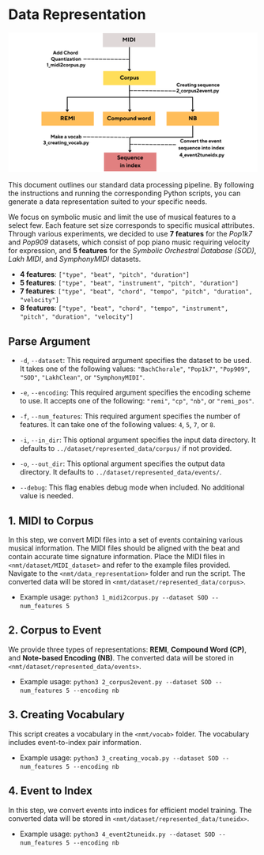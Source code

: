 # Data Representation

<p align="center">
<img src="figure/Data_Representation_Pipeline.png" width="1000">
</p>


This document outlines our standard data processing pipeline. By following the instructions and running the corresponding Python scripts, you can generate a data representation suited to your specific needs.

We focus on symbolic music and limit the use of musical features to a select few. Each feature set size corresponds to specific musical attributes. Through various experiments, we decided to use **7 features** for the *Pop1k7* and *Pop909* datasets, which consist of pop piano music requiring velocity for expression, and **5 features** for the *Symbolic Orchestral Database (SOD)*, *Lakh MIDI*, and *SymphonyMIDI* datasets.

- **4 features**: `["type", "beat", "pitch", "duration"]`
- **5 features**: `["type", "beat", "instrument", "pitch", "duration"]`
- **7 features**: `["type", "beat", "chord", "tempo", "pitch", "duration", "velocity"]`
- **8 features**: `["type", "beat", "chord", "tempo", "instrument", "pitch", "duration", "velocity"]`

## Parse Argument
- `-d`, `--dataset`: This required argument specifies the dataset to be used. It takes one of the following values: `"BachChorale"`, `"Pop1k7"`, `"Pop909"`, `"SOD"`, `"LakhClean"`, or `"SymphonyMIDI"`.
  
- `-e`, `--encoding`: This required argument specifies the encoding scheme to use. It accepts one of the following: `"remi"`, `"cp"`, `"nb"`, or `"remi_pos"`.

- `-f`, `--num_features`: This required argument specifies the number of features. It can take one of the following values: `4`, `5`, `7`, or `8`.

- `-i`, `--in_dir`: This optional argument specifies the input data directory. It defaults to `../dataset/represented_data/corpus/` if not provided.

- `-o`, `--out_dir`: This optional argument specifies the output data directory. It defaults to `../dataset/represented_data/events/`.

- `--debug`: This flag enables debug mode when included. No additional value is needed.

## 1. MIDI to Corpus
In this step, we convert MIDI files into a set of events containing various musical information. The MIDI files should be aligned with the beat and contain accurate time signature information. Place the MIDI files in `<nmt/dataset/MIDI_dataset>` and refer to the example files provided. Navigate to the `<nmt/data_representation>` folder and run the script. The converted data will be stored in `<nmt/dataset/represented_data/corpus>`.

- Example usage: `python3 1_midi2corpus.py --dataset SOD --num_features 5`

## 2. Corpus to Event
We provide three types of representations: **REMI**, **Compound Word (CP)**, and **Note-based Encoding (NB)**. The converted data will be stored in `<nmt/dataset/represented_data/events>`.

- Example usage: `python3 2_corpus2event.py --dataset SOD --num_features 5 --encoding nb`

## 3. Creating Vocabulary
This script creates a vocabulary in the `<nmt/vocab>` folder. The vocabulary includes event-to-index pair information.

- Example usage: `python3 3_creating_vocab.py --dataset SOD --num_features 5 --encoding nb`

## 4. Event to Index
In this step, we convert events into indices for efficient model training. The converted data will be stored in `<nmt/dataset/represented_data/tuneidx>`.

- Example usage: `python3 4_event2tuneidx.py --dataset SOD --num_features 5 --encoding nb`